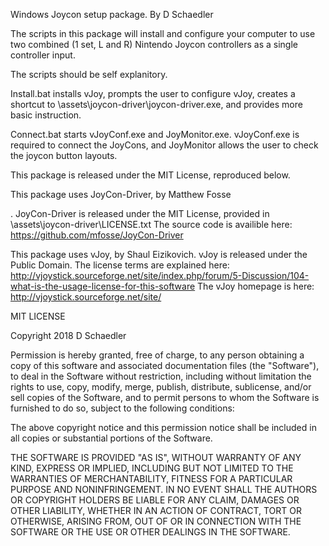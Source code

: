 Windows Joycon setup package.
By D Schaedler

The scripts in this package will install and configure your computer to use two combined (1 set, L and R) Nintendo Joycon controllers as a single controller input.


The scripts should be self explanitory.

Install.bat installs vJoy, prompts the user to configure vJoy, creates a shortcut to \assets\joycon-driver\joycon-driver.exe, and provides more basic instruction.

Connect.bat starts vJoyConf.exe and JoyMonitor.exe. vJoyConf.exe is required to connect the JoyCons, and JoyMonitor allows the user to check the joycon button layouts.



This package is released under the MIT License, reproduced below.


This package uses JoyCon-Driver, by Matthew Fosse

.
JoyCon-Driver is released under the MIT License, provided in \assets\joycon-driver\LICENSE.txt
The source code is availible here:
https://github.com/mfosse/JoyCon-Driver


This package uses vJoy, by Shaul Eizikovich.
vJoy is released under the Public Domain.
The license terms are explained here:
http://vjoystick.sourceforge.net/site/index.php/forum/5-Discussion/104-what-is-the-usage-license-for-this-software
The vJoy homepage is here:
http://vjoystick.sourceforge.net/site/


MIT LICENSE

Copyright 2018 D Schaedler

Permission is hereby granted, free of charge, to any person obtaining a copy of this software and associated documentation files (the "Software"), to deal in the Software without restriction, including without limitation the rights to use, copy, modify, merge, publish, distribute, sublicense, and/or sell copies of the Software, and to permit persons to whom the Software is furnished to do so, subject to the following conditions:

The above copyright notice and this permission notice shall be included in all copies or substantial portions of the Software.

THE SOFTWARE IS PROVIDED "AS IS", WITHOUT WARRANTY OF ANY KIND, EXPRESS OR IMPLIED, INCLUDING BUT NOT LIMITED TO THE WARRANTIES OF MERCHANTABILITY, FITNESS FOR A PARTICULAR PURPOSE AND NONINFRINGEMENT. IN NO EVENT SHALL THE AUTHORS OR COPYRIGHT HOLDERS BE LIABLE FOR ANY CLAIM, DAMAGES OR OTHER LIABILITY, WHETHER IN AN ACTION OF CONTRACT, TORT OR OTHERWISE, ARISING FROM, OUT OF OR IN CONNECTION WITH THE SOFTWARE OR THE USE OR OTHER DEALINGS IN THE SOFTWARE.
